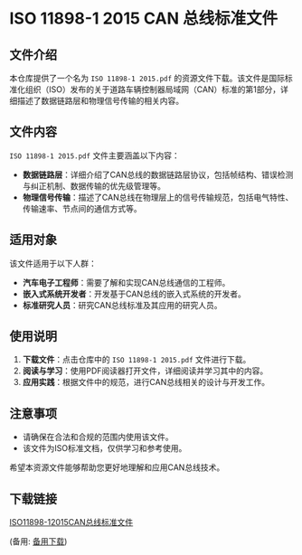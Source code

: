 # ISO 11898-1 2015 CAN 总线标准文件

## 文件介绍

本仓库提供了一个名为 `ISO 11898-1 2015.pdf` 的资源文件下载。该文件是国际标准化组织（ISO）发布的关于道路车辆控制器局域网（CAN）标准的第1部分，详细描述了数据链路层和物理信号传输的相关内容。

## 文件内容

`ISO 11898-1 2015.pdf` 文件主要涵盖以下内容：

- **数据链路层**：详细介绍了CAN总线的数据链路层协议，包括帧结构、错误检测与纠正机制、数据传输的优先级管理等。
- **物理信号传输**：描述了CAN总线在物理层上的信号传输规范，包括电气特性、传输速率、节点间的通信方式等。

## 适用对象

该文件适用于以下人群：

- **汽车电子工程师**：需要了解和实现CAN总线通信的工程师。
- **嵌入式系统开发者**：开发基于CAN总线的嵌入式系统的开发者。
- **标准研究人员**：研究CAN总线标准及其应用的研究人员。

## 使用说明

1. **下载文件**：点击仓库中的 `ISO 11898-1 2015.pdf` 文件进行下载。
2. **阅读与学习**：使用PDF阅读器打开文件，详细阅读并学习其中的内容。
3. **应用实践**：根据文件中的规范，进行CAN总线相关的设计与开发工作。

## 注意事项

- 请确保在合法和合规的范围内使用该文件。
- 该文件为ISO标准文档，仅供学习和参考使用。

希望本资源文件能够帮助您更好地理解和应用CAN总线技术。

## 下载链接
[ISO11898-12015CAN总线标准文件](https://pan.quark.cn/s/e763d41c0477) 

(备用: [备用下载](https://pan.baidu.com/s/1dJmaoCnBk0R4xk94JLQMPA?pwd=1234))
